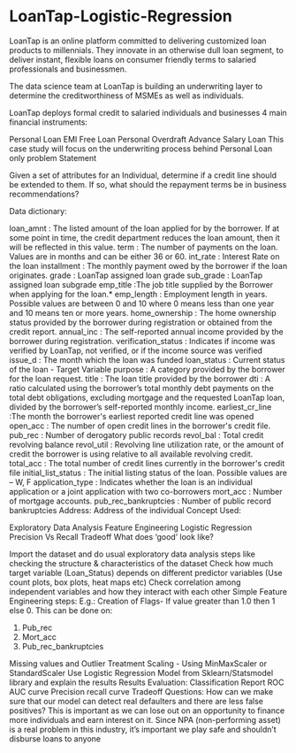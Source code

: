 # LoanTap-Logistic-Regression
LoanTap is an online platform committed to delivering customized loan products to millennials. They innovate in an otherwise dull loan segment, to deliver instant, flexible loans on consumer friendly terms to salaried professionals and businessmen.

The data science team at LoanTap is building an underwriting layer to determine the creditworthiness of MSMEs as well as individuals.

LoanTap deploys formal credit to salaried individuals and businesses 4 main financial instruments:

Personal Loan
EMI Free Loan
Personal Overdraft
Advance Salary Loan
This case study will focus on the underwriting process behind Personal Loan only
problem Statement

Given a set of attributes for an Individual, determine if a credit line should be extended to them. If so, what should the repayment terms be in business recommendations?

Data dictionary:

loan_amnt : The listed amount of the loan applied for by the borrower. If at some point in time, the credit department reduces the loan amount, then it will be reflected in this value.
term : The number of payments on the loan. Values are in months and can be either 36 or 60.
int_rate : Interest Rate on the loan
installment : The monthly payment owed by the borrower if the loan originates.
grade : LoanTap assigned loan grade
sub_grade : LoanTap assigned loan subgrade
emp_title :The job title supplied by the Borrower when applying for the loan.*
emp_length : Employment length in years. Possible values are between 0 and 10 where 0 means less than one year and 10 means ten or more years.
home_ownership : The home ownership status provided by the borrower during registration or obtained from the credit report.
annual_inc : The self-reported annual income provided by the borrower during registration.
verification_status : Indicates if income was verified by LoanTap, not verified, or if the income source was verified
issue_d : The month which the loan was funded
loan_status : Current status of the loan - Target Variable
purpose : A category provided by the borrower for the loan request.
title : The loan title provided by the borrower
dti : A ratio calculated using the borrower’s total monthly debt payments on the total debt obligations, excluding mortgage and the requested LoanTap loan, divided by the borrower’s self-reported monthly income.
earliest_cr_line :The month the borrower's earliest reported credit line was opened
open_acc : The number of open credit lines in the borrower's credit file.
pub_rec : Number of derogatory public records
revol_bal : Total credit revolving balance
revol_util : Revolving line utilization rate, or the amount of credit the borrower is using relative to all available revolving credit.
total_acc : The total number of credit lines currently in the borrower's credit file
initial_list_status : The initial listing status of the loan. Possible values are – W, F
application_type : Indicates whether the loan is an individual application or a joint application with two co-borrowers
mort_acc : Number of mortgage accounts.
pub_rec_bankruptcies : Number of public record bankruptcies
Address: Address of the individual
Concept Used:

Exploratory Data Analysis
Feature Engineering
Logistic Regression
Precision Vs Recall Tradeoff
What does ‘good’ look like?

Import the dataset and do usual exploratory data analysis steps like checking the structure & characteristics of the dataset
Check how much target variable (Loan_Status) depends on different predictor variables (Use count plots, box plots, heat maps etc)
Check correlation among independent variables and how they interact with each other
Simple Feature Engineering steps:
E.g.: Creation of Flags- If value greater than 1.0 then 1 else 0. This can be done on:

1. Pub_rec
2. Mort_acc
3. Pub_rec_bankruptcies

Missing values and Outlier Treatment
Scaling - Using MinMaxScaler or StandardScaler
Use Logistic Regression Model from Sklearn/Statsmodel library and explain the results
Results Evaluation:
Classification Report
ROC AUC curve
Precision recall curve
Tradeoff Questions:
How can we make sure that our model can detect real defaulters and there are less false positives? This is important as we can lose out on an opportunity to finance more individuals and earn interest on it.
Since NPA (non-performing asset) is a real problem in this industry, it’s important we play safe and shouldn’t disburse loans to anyone
